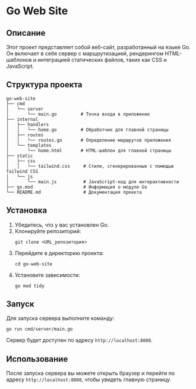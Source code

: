 # Go Web Site

## Описание
Этот проект представляет собой веб-сайт, разработанный на языке Go. Он включает в себя сервер с маршрутизацией, рендерингом HTML-шаблонов и интеграцией статических файлов, таких как CSS и JavaScript.

## Структура проекта
```
go-web-site
├── cmd
│   └── server
│       └── main.go         # Точка входа в приложение
├── internal
│   ├── handlers
│   │   └── home.go         # Обработчик для главной страницы
│   ├── routes
│   │   └── routes.go       # Определение маршрутов приложения
│   └── templates
│       └── home.html       # HTML-шаблон для главной страницы
├── static
│   ├── css
│   │   └── tailwind.css     # Стили, сгенерированные с помощью Tailwind CSS
│   └── js
│       └── main.js          # JavaScript-код для интерактивности
├── go.mod                   # Информация о модуле Go
└── README.md                # Документация проекта
```

## Установка
1. Убедитесь, что у вас установлен Go.
2. Клонируйте репозиторий:
   ```
   git clone <URL_репозитория>
   ```
3. Перейдите в директорию проекта:
   ```
   cd go-web-site
   ```
4. Установите зависимости:
   ```
   go mod tidy
   ```

## Запуск
Для запуска сервера выполните команду:
```
go run cmd/server/main.go
```
Сервер будет доступен по адресу `http://localhost:8080`.

## Использование
После запуска сервера вы можете открыть браузер и перейти по адресу `http://localhost:8080`, чтобы увидеть главную страницу.